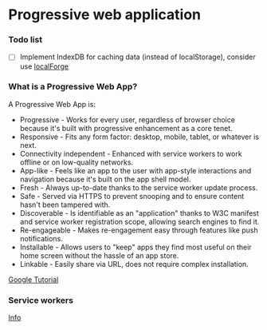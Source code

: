 # Progressive web application

### Todo list
- [ ] Implement IndexDB for caching data (instead of localStorage), consider use [localForge](https://github.com/localForage/localForage)

### What is a Progressive Web App?
A Progressive Web App is:

- Progressive - Works for every user, regardless of browser choice because it's built with progressive enhancement as a core tenet.
- Responsive - Fits any form factor: desktop, mobile, tablet, or whatever is next.
- Connectivity independent - Enhanced with service workers to work offline or on low-quality networks.
- App-like - Feels like an app to the user with app-style interactions and navigation because it's built on the app shell model.
- Fresh - Always up-to-date thanks to the service worker update process.
- Safe - Served via HTTPS to prevent snooping and to ensure content hasn't been tampered with.
- Discoverable - Is identifiable as an "application" thanks to W3C manifest and service worker registration scope, allowing search engines to find it.
- Re-engageable - Makes re-engagement easy through features like push notifications.
- Installable - Allows users to "keep" apps they find most useful on their home screen without the hassle of an app store.
- Linkable - Easily share via URL, does not require complex installation.

[Google Tutorial](https://codelabs.developers.google.com/codelabs/your-first-pwapp/index.html)

### Service workers
[Info](https://developers.google.com/web/fundamentals/getting-started/primers/service-workers)
